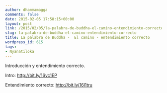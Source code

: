 ```yaml
---
author: dhammamagga
comments: false
date: 2015-02-05 17:58:15+00:00
layout: post
link: /2015/02/05/la-palabra-de-buddha-el-camino-entendimiento-correcto/
slug: la-palabra-de-buddha-el-camino-entendimiento-correcto
title: La palabra de Buddha -  El camino - entendimiento correcto
wordpress_id: 615
tags:
- Nyanatiloka
---
```


Introducción y entendimiento correcto.

Intro: http://bit.ly/16vc1EP

Entendimiento correcto: http://bit.ly/16l1tru
